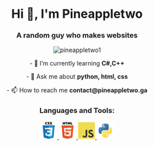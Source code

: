 <h1 align="center">Hi 👋, I'm Pineappletwo</h1>
<h3 align="center">A random guy who makes websites</h3>

<p <p align="center"> <img src="https://komarev.com/ghpvc/?username=pineappletwo1&label=Profile%20views&color=0e75b6&style=flat" alt="pineappletwo1" /> </p>

<p align="center"> - 🌱 I’m currently learning <b>C#,C++ </b></p>

<p align="center">- 💬 Ask me about <b>python, html, css</b></p>

<p align="center">- 📫 How to reach me <b>contact@pineappletwo.ga</b></p>


<h3 align="center">Languages and Tools:</h3>
<p align="center"> <a href="https://www.w3schools.com/css/" target="_blank" rel="noreferrer"> <img src="https://raw.githubusercontent.com/devicons/devicon/master/icons/css3/css3-original-wordmark.svg" alt="css3" width="40" height="40"/> </a> <a href="https://www.w3.org/html/" target="_blank" rel="noreferrer"> <img src="https://raw.githubusercontent.com/devicons/devicon/master/icons/html5/html5-original-wordmark.svg" alt="html5" width="40" height="40"/> </a> <a href="https://developer.mozilla.org/en-US/docs/Web/JavaScript" target="_blank" rel="noreferrer"> <img src="https://raw.githubusercontent.com/devicons/devicon/master/icons/javascript/javascript-original.svg" alt="javascript" width="40" height="40"/> </a> <a href="https://www.python.org" target="_blank" rel="noreferrer"> <img src="https://raw.githubusercontent.com/devicons/devicon/master/icons/python/python-original.svg" alt="python" width="40" height="40"/> </a> </p>
